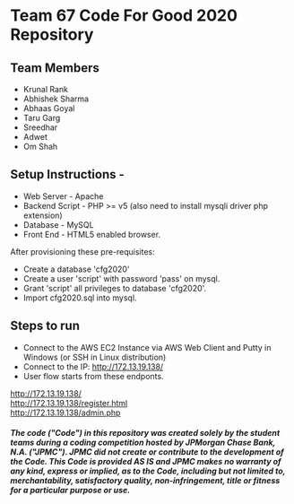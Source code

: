 # Team 67 Code For Good 2020 Repository

## Team Members
- Krunal Rank
- Abhishek Sharma
- Abhaas Goyal
- Taru Garg
- Sreedhar
- Adwet
- Om Shah


## Setup Instructions - 

 - Web Server     - Apache 
 - Backend Script - PHP >= v5 (also need to install mysqli driver php extension)
 - Database       - MySQL
 - Front End      - HTML5 enabled browser.
 
 After provisioning these pre-requisites:
 - Create a database 'cfg2020'
 - Create a user 'script' with password 'pass' on mysql.
 - Grant 'script' all privileges to database 'cfg2020'.
 - Import cfg2020.sql into mysql.
 
## Steps to run
 - Connect to the AWS EC2 Instance via AWS Web Client and Putty in Windows (or SSH in Linux distribution)
 - Connect to the IP: http://172.13.19.138/
 - User flow starts from these endponts.
 
 http://172.13.19.138/ <br>
 http://172.13.19.138/register.html <br>
 http://172.13.19.138/admin.php <br>

##### The code ("Code") in this repository was created solely by the student teams during a coding competition hosted by JPMorgan Chase Bank, N.A. ("JPMC").						JPMC did not create or contribute to the development of the Code.  This Code is provided AS IS and JPMC makes no warranty of any kind, express or implied, as to the Code,						including but not limited to, merchantability, satisfactory quality, non-infringement, title or fitness for a particular purpose or use.